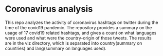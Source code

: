 # Coronavirus analysis

This repo analyzes the activity of coronavirus hashtags on twitter during the time of the covid19 pandemic. The repository provides a summary on the usage of 17 covid19 related hashtags, and gives a count on what languages were used and what were the country-origin of those tweets. The results are in the viz directory, which is separated into country(summary on countries) and lang(summary on languages used).
